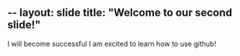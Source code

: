 
--
layout: slide
title: "Welcome to our second slide!"
--
I will become successful
I am excited to learn how to use github!
